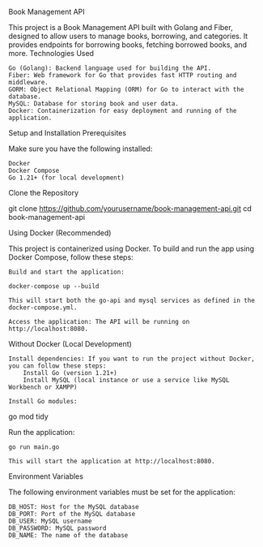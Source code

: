 Book Management API

This project is a Book Management API built with Golang and Fiber, designed to allow users to manage books, borrowing, and categories. It provides endpoints for borrowing books, fetching borrowed books, and more.
Technologies Used

    Go (Golang): Backend language used for building the API.
    Fiber: Web framework for Go that provides fast HTTP routing and middleware.
    GORM: Object Relational Mapping (ORM) for Go to interact with the database.
    MySQL: Database for storing book and user data.
    Docker: Containerization for easy deployment and running of the application.

Setup and Installation
Prerequisites

Make sure you have the following installed:

    Docker
    Docker Compose
    Go 1.21+ (for local development)

Clone the Repository

git clone https://github.com/yourusername/book-management-api.git
cd book-management-api

Using Docker (Recommended)

This project is containerized using Docker. To build and run the app using Docker Compose, follow these steps:

    Build and start the application:

    docker-compose up --build

    This will start both the go-api and mysql services as defined in the docker-compose.yml.

    Access the application: The API will be running on http://localhost:8080.


Without Docker (Local Development)

    Install dependencies: If you want to run the project without Docker, you can follow these steps:
        Install Go (version 1.21+)
        Install MySQL (local instance or use a service like MySQL Workbench or XAMPP)

    Install Go modules:

go mod tidy

Run the application:

    go run main.go

    This will start the application at http://localhost:8080.

Environment Variables

The following environment variables must be set for the application:

    DB_HOST: Host for the MySQL database
    DB_PORT: Port of the MySQL database 
    DB_USER: MySQL username 
    DB_PASSWORD: MySQL password 
    DB_NAME: The name of the database 
